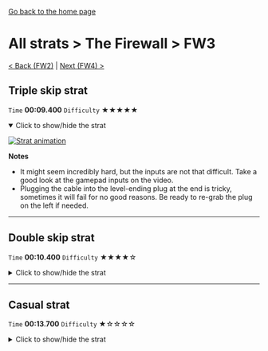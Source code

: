 [Go back to the home page](https://github.com/Doublevil/scbspeedrun)

# All strats > The Firewall > FW3

[< Back (FW2)](https://github.com/Doublevil/scbspeedrun/blob/main/levels/all_lvl/FW/FW2.md) | [Next (FW4) >](https://github.com/Doublevil/scbspeedrun/blob/main/levels/all_lvl/FW/FW4.md)

## Triple skip strat

`Time` **00:09.400** `Difficulty` ★★★★★
<details open>
  <summary>Click to show/hide the strat</summary>

  [![Strat animation](https://github.com/Doublevil/scbspeedrun/blob/main/media/levels/FW/FW3_TripleSkip.webp)](https://github.com/Doublevil/scbspeedrun/blob/main/media/levels/FW/FW3_TripleSkip.mp4?raw=true)

  **Notes**
  - It might seem incredibly hard, but the inputs are not that difficult. Take a good look at the gamepad inputs on the video.
  - Plugging the cable into the level-ending plug at the end is tricky, sometimes it will fail for no good reasons. Be ready to re-grab the plug on the left if needed.
</details>

---
## Double skip strat

`Time` **00:10.400** `Difficulty` ★★★★☆
<details>
  <summary>Click to show/hide the strat</summary>

  [![Strat animation](https://github.com/Doublevil/scbspeedrun/blob/main/media/levels/FW/FW3_DoubleSkip.webp)](https://github.com/Doublevil/scbspeedrun/blob/main/media/levels/FW/FW3_DoubleSkip.mp4?raw=true)

  **Notes**
  - You mostly have to input diagonal directions. Take a good look at the gamepad inputs on the video.
  - Make sure you don't jump too high when jumping between the glitch blocks with the jump cart, and then again two jumps later, when hook-jumping below the glitch block to reach the outlet on the right. After some training you should be able to recognize if you're at the right height and correct it by adjusting the timing of your jumps if required.
  - Plugging the cable into the level-ending plug at the end is tricky, sometimes it will fail for no good reasons. Be ready to re-grab the plug on the left if needed.
</details>

---
## Casual strat

`Time` **00:13.700** `Difficulty` ★☆☆☆☆
<details>
  <summary>Click to show/hide the strat</summary>

  [![Strat animation](https://github.com/Doublevil/scbspeedrun/blob/main/media/levels/FW/FW3_CasualStrat.webp)](https://github.com/Doublevil/scbspeedrun/blob/main/media/levels/FW/FW3_CasualStrat.mp4?raw=true)
</details>
